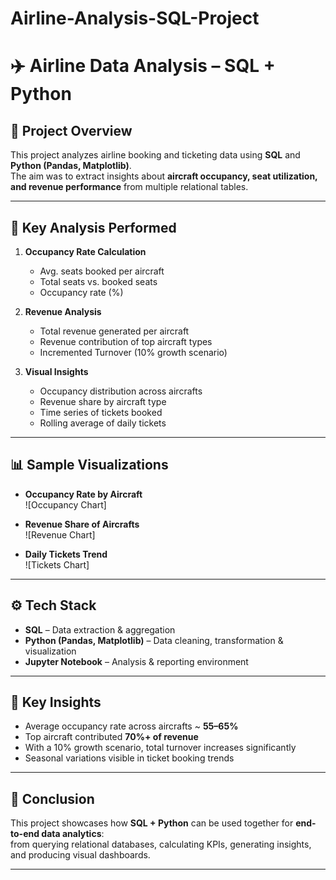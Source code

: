 # Airline-Analysis-SQL-Project
# ✈️ Airline Data Analysis – SQL + Python

## 📖 Project Overview
This project analyzes airline booking and ticketing data using **SQL** and **Python (Pandas, Matplotlib)**.  
The aim was to extract insights about **aircraft occupancy, seat utilization, and revenue performance** from multiple relational tables.

---


## 🔑 Key Analysis Performed
1. **Occupancy Rate Calculation**  
   - Avg. seats booked per aircraft  
   - Total seats vs. booked seats  
   - Occupancy rate (%)  

2. **Revenue Analysis**  
   - Total revenue generated per aircraft  
   - Revenue contribution of top aircraft types  
   - Incremented Turnover (10% growth scenario)  

3. **Visual Insights**  
   - Occupancy distribution across aircrafts  
   - Revenue share by aircraft type  
   - Time series of tickets booked  
   - Rolling average of daily tickets  

---

## 📊 Sample Visualizations
- **Occupancy Rate by Aircraft**  
  ![Occupancy Chart]

- **Revenue Share of Aircrafts**  
  ![Revenue Chart]

- **Daily Tickets Trend**  
  ![Tickets Chart]

---

## ⚙️ Tech Stack
- **SQL** – Data extraction & aggregation  
- **Python (Pandas, Matplotlib)** – Data cleaning, transformation & visualization  
- **Jupyter Notebook** – Analysis & reporting environment  

---

## 🚀 Key Insights
- Average occupancy rate across aircrafts ~ **55–65%**  
- Top aircraft contributed **70%+ of revenue**  
- With a 10% growth scenario, total turnover increases significantly  
- Seasonal variations visible in ticket booking trends  

---


## 📌 Conclusion
This project showcases how **SQL + Python** can be used together for **end-to-end data analytics**:  
from querying relational databases, calculating KPIs, generating insights, and producing visual dashboards.  

---
